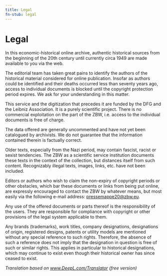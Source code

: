 ```yaml
---
title: Legal
fn-stub: legal
---
```


# Legal

In this economic-historical online archive, authentic historical sources from
the beginning of the 20th century until currently circa 1949 are made available
to you via the web.

The editorial team has taken great pains to identify the authors of the
historical material considered for online publication. Insofar as authors could
be identified and their deaths occurred less than seventy years ago, access to
individual documents is blocked until the copyright protection period expires.
We ask for your understanding in this matter.

This service and the digitization that precedes it are funded by the DFG and
the Leibniz Association. It is a purely scientific project. There is no
commercial exploitation on the part of the ZBW, i.e. access to the individual
documents is free of charge.

The data offered are generally uncommented and have not yet been catalogued by
archivists. We do not guarantee that the information contained therein is
factually correct.

Older texts, especially from the Nazi period, may contain fascist, racist or
sexist tendencies. The ZBW as a scientific service institution documents these
texts in the context of the collection, but distances itself from such content.
Recognizably illegal texts, images, links, etc. have not been included.

Editors or authors who wish to claim the non-expiry of copyright periods or
other obstacles, which bar these documents or links from being put online, are
expressly encouraged to contact the ZBW by whatever means, but most easily via
the following e-mail address:
<a href='ma&#105;lto&#58;p%7&#50;ess%65&#109;app&#101;2&#48;&#64;&#122;%6&#50;w&#46;%&#54;5u?subject=Legal: '>pr&#101;&#115;s&#101;&#109;&#97;ppe2&#48;&#64;zbw&#46;eu</a>.

Any use of the offered documents or parts thereof is the responsibility of the
users. They are responsible for compliance with copyright or other provisions
of the legal system applicable to them.

Any brands (trademarks), work titles, company designations, designations of
origin, registered designs, patents or utility models are mentioned without any
special reference to such rights. Therefore, the absence of such a reference
does not imply that the designation in question is free of such or similar
rights. This applies in particular to historical designations, which may
continue to exist even though their historical owner has since ceased to exist.

_Translation based on www.DeepL.com/Translator (free version)_
